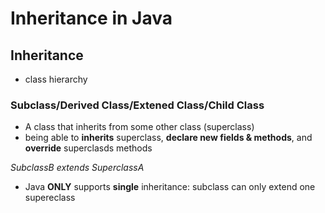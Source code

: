 # Inheritance in Java

## Inheritance
* class hierarchy
### Subclass/Derived Class/Extened Class/Child Class
* A class that inherits from some other class (superclass)
* being able to **inherits** superclass, **declare new fields & methods**, and **override** superclasds methods

*SubclassB extends SuperclassA*
* Java **ONLY** supports **single** inheritance: subclass can only extend one supereclass

